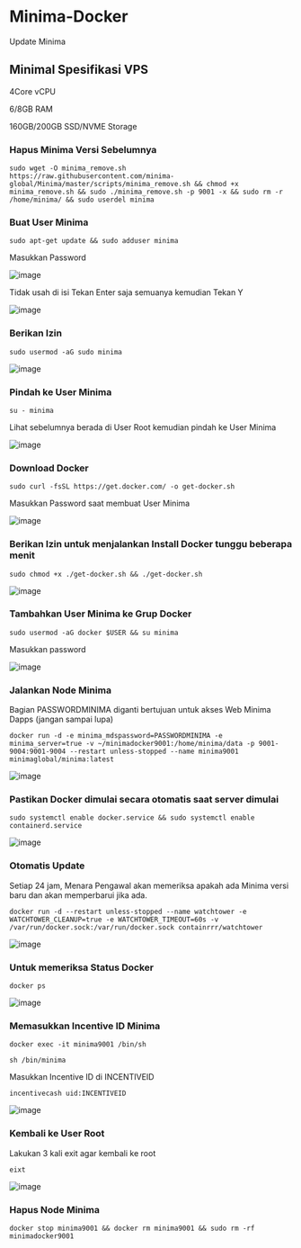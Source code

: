 # Minima-Docker
Update Minima

## Minimal Spesifikasi VPS

4Core vCPU

6/8GB RAM

160GB/200GB SSD/NVME Storage

### Hapus Minima Versi Sebelumnya

```
sudo wget -O minima_remove.sh https://raw.githubusercontent.com/minima-global/Minima/master/scripts/minima_remove.sh && chmod +x minima_remove.sh && sudo ./minima_remove.sh -p 9001 -x && sudo rm -r /home/minima/ && sudo userdel minima
```

### Buat User Minima

```
sudo apt-get update && sudo adduser minima
```

Masukkan Password 

![image](https://user-images.githubusercontent.com/91402307/202046123-8c82f36b-bbf7-4aa0-9274-e63d89c34314.png)

Tidak usah di isi Tekan Enter saja semuanya kemudian Tekan Y

![image](https://user-images.githubusercontent.com/91402307/202046334-773b771a-8825-474c-8229-ecb3afeac838.png)

### Berikan Izin 

```
sudo usermod -aG sudo minima
```

![image](https://user-images.githubusercontent.com/91402307/202046487-34e5bfa9-3aa1-4e81-847f-bb71127002be.png)

### Pindah ke User Minima

```
su - minima
```
Lihat sebelumnya berada di  User Root kemudian pindah ke User Minima 

![image](https://user-images.githubusercontent.com/91402307/202046754-ca15d74d-51f5-42b0-93da-d17922a7875a.png)

### Download Docker

```
sudo curl -fsSL https://get.docker.com/ -o get-docker.sh
```

Masukkan Password saat membuat User Minima

![image](https://user-images.githubusercontent.com/91402307/202047148-7232801c-d56d-4625-92b1-15833fd09a58.png)

### Berikan Izin untuk menjalankan Install Docker tunggu beberapa menit

```
sudo chmod +x ./get-docker.sh && ./get-docker.sh
```

![image](https://user-images.githubusercontent.com/91402307/202047455-bc60138d-544c-4cc9-ade7-88dd7bf2d5e5.png)

### Tambahkan User Minima ke Grup Docker

```
sudo usermod -aG docker $USER && su minima
```
Masukkan password

![image](https://user-images.githubusercontent.com/91402307/202049748-169b3300-334e-48e7-b6a5-5b0c7c1b417a.png)

### Jalankan Node Minima
Bagian PASSWORDMINIMA diganti bertujuan untuk akses Web Minima Dapps (jangan sampai lupa)

```
docker run -d -e minima_mdspassword=PASSWORDMINIMA -e minima_server=true -v ~/minimadocker9001:/home/minima/data -p 9001-9004:9001-9004 --restart unless-stopped --name minima9001 minimaglobal/minima:latest
```

![image](https://user-images.githubusercontent.com/91402307/202049085-6b1a2376-efa9-4526-9c99-713743ecfcb4.png)

### Pastikan Docker dimulai secara otomatis saat server dimulai

```
sudo systemctl enable docker.service && sudo systemctl enable containerd.service
```

![image](https://user-images.githubusercontent.com/91402307/202049916-456e7b46-ddd2-479a-a6b1-e712b0493a06.png)

### Otomatis Update 

Setiap 24 jam, Menara Pengawal akan memeriksa apakah ada Minima versi baru dan akan memperbarui jika ada.
```
docker run -d --restart unless-stopped --name watchtower -e WATCHTOWER_CLEANUP=true -e WATCHTOWER_TIMEOUT=60s -v /var/run/docker.sock:/var/run/docker.sock containrrr/watchtower
```

![image](https://user-images.githubusercontent.com/91402307/202050392-5a615733-48c8-4530-b872-4a40efcb9eb1.png)

### Untuk memeriksa Status Docker

```
docker ps
```

![image](https://user-images.githubusercontent.com/91402307/202050578-afd745b7-3962-45d0-a172-e82b773fff4b.png)

### Memasukkan Incentive ID Minima

```
docker exec -it minima9001 /bin/sh
```

```
sh /bin/minima
```

Masukkan Incentive ID di INCENTIVEID

```
incentivecash uid:INCENTIVEID
```

![image](https://user-images.githubusercontent.com/91402307/202051417-d3bd8752-d84f-4770-803a-617fc7e39ae0.png)

### Kembali ke User Root

Lakukan 3 kali exit agar kembali ke root

```
eixt
```

![image](https://user-images.githubusercontent.com/91402307/202051885-7fdfdbed-ae2b-40a1-9d00-f15601d19d57.png)

### Hapus Node Minima

```
docker stop minima9001 && docker rm minima9001 && sudo rm -rf minimadocker9001
```



